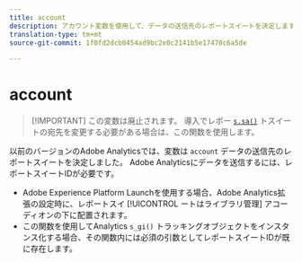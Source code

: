 ```yaml
---
title: account
description: アカウント変数を使用して、データの送信先のレポートスイートを決定します。
translation-type: tm+mt
source-git-commit: 1f0fd2dcb0454ad9bc2e0c2141b5e17470c6a5de

---
```



# account

> [!IMPORTANT] この変数は廃止されます。 導入でレポー [`s.sa()`](../functions/sa.md) トスイートの宛先を変更する必要がある場合は、この関数を使用します。

以前のバージョンのAdobe Analyticsでは、変数は `account` データの送信先のレポートスイートを決定しました。 Adobe Analyticsにデータを送信するには、レポートスイートIDが必要です。

* Adobe Experience Platform Launchを使用する場合、Adobe Analytics拡張の設定時に、レポートスイ [!UICONTROL ートはライブラリ管理] アコーディオンの下に配置されます。
* この関数を使用してAnalytics `s_gi()` トラッキングオブジェクトをインスタンス化する場合、その関数内には必須の引数としてレポートスイートIDが既に存在します。
